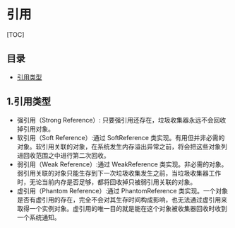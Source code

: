 # 引用

[TOC]

## 目录
- [引用类型](#1引用类型)

## 1.引用类型
- 强引用（Strong Reference）: 只要强引用还存在，垃圾收集器永远不会回收掉引用对象。
- 软引用（Soft Reference）:通过 SoftReference 类实现。有用但并非必需的对象。软引用关联的对象，在系统发生内存溢出异常之前，将会把这些对象列进回收范围之中进行第二次回收。
- 弱引用（Weak Reference）:通过 WeakReference 类实现。非必需的对象。弱引用关联的对象只能生存到下一次垃圾收集发生之前，当垃圾收集器工作时，无论当前内存是否足够，都将回收掉只被弱引用关联的对象。
- 虚引用（Phantom Reference）:通过 PhantomReference 类实现。一个对象是否有虚引用的存在，完全不会对其生存时间构成影响，也无法通过虚引用来取得一个实例对象。虚引用的唯一目的就是能在这个对象被收集器回收时收到一个系统通知。
